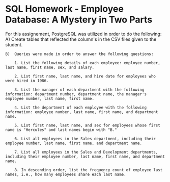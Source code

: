# SQL Homework - Employee Database: A Mystery in Two Parts

For this assignement, PostgreSQL was utilized in order to do the following:
    A) Create tables that reflected the column's in the CSV files given to the student.
    
    B)  Queries were made in order to answer the following questions:

        1. List the following details of each employee: employee number, last name, first name, sex, and salary.

        2. List first name, last name, and hire date for employees who were hired in 1986.

        3. List the manager of each department with the following information: department number, department name, the manager's employee number, last name, first name.

        4. List the department of each employee with the following information: employee number, last name, first name, and department name.

        5. List first name, last name, and sex for employees whose first name is "Hercules" and last names begin with "B."

        6. List all employees in the Sales department, including their employee number, last name, first name, and department name.

        7. List all employees in the Sales and Development departments, including their employee number, last name, first name, and department name.

        8. In descending order, list the frequency count of employee last names, i.e., how many employees share each last name.


